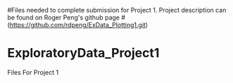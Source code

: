 #Files needed to complete submission for Project 1.  Project description can be found on Roger Peng's github page 
#(https://github.com/rdpeng/ExData_Plotting1.git) 

# ExploratoryData_Project1
Files For Project 1
